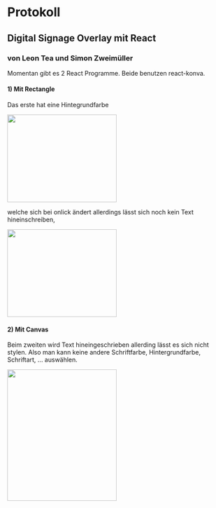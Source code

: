 # Protokoll

## Digital Signage Overlay mit React

### von Leon Tea und Simon Zweimüller

Momentan gibt es 2 React Programme.
Beide benutzen react-konva.

#### 1) Mit Rectangle

Das erste hat eine Hintegrundfarbe

<img src=".\images\rect1.PNG" height="200px" width="250px">

welche sich bei onlick ändert allerdings lässt sich noch kein Text hineinschreiben,

<img src=".\images\rect2.PNG" height="200px" width="250px">


#### 2) Mit Canvas

Beim zweiten wird Text hineingeschrieben allerding lässt es sich nicht stylen.
Also man kann keine andere Schriftfarbe, Hintergrundfarbe, Schriftart, ... auswählen.

<img src=".\images\canvas1.PNG" height="300px" width="250px">